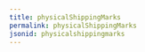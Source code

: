 ```yaml
---
title: physicalShippingMarks
permalink: physicalShippingMarks
jsonid: physicalshippingmarks
---
```

